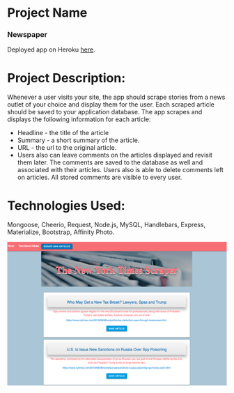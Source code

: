 
# Project Name

### Newspaper

Deployed app on Heroku [here](https://stark-wildwood-39947.herokuapp.com/).

# Project Description:
Whenever a user visits your site, the app should scrape stories from a news outlet of your choice and display them for the user. Each scraped article should be saved to your application database. The app scrapes and displays the following information for each article:
* Headline - the title of the article
* Summary - a short summary of the article.
* URL - the url to the original article.
* Users also can leave comments on the articles displayed and revisit them later. The comments are saved to the database as well and associated with their articles. Users also is able to delete comments left on articles. All stored comments are visible to every user.

# Technologies Used: 

Mongoose, Cheerio, Request, Node.js, MySQL, Handlebars, Express, Materialize, Bootstrap, Affinity Photo. 


![Screen Shot](public/assets/images/paper.png)
